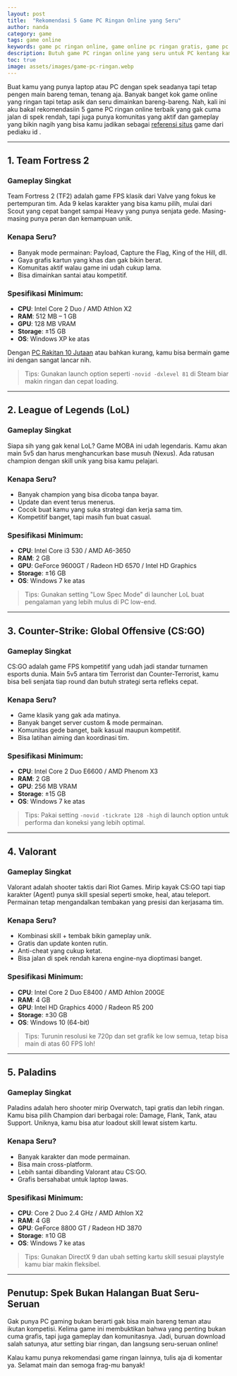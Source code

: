 ```yaml
---
layout: post
title:  "Rekomendasi 5 Game PC Ringan Online yang Seru"
author: nanda
category: game
tags: game online
keywords: game pc ringan online, game online pc ringan gratis, game pc ringan spek rendah, game pc kentang online, rekomendasi game pc ringan online, game online ringan tanpa lag, game pc ringan multiplayer, game online ringan seru, game pc ringan ukuran kecil, game pc ringan untuk laptop spek rendah
description: Butuh game PC ringan online yang seru untuk PC kentang kamu? Temukan 5 rekomendasi game online seru yang bisa dimainkan lancar di spek rendah, beserta tips dan keyword populer.
toc: true
image: assets/images/game-pc-ringan.webp
---
```


Buat kamu yang punya laptop atau PC dengan spek seadanya tapi tetap pengen main bareng teman, tenang aja. Banyak banget kok game online yang ringan tapi tetap asik dan seru dimainkan bareng-bareng. Nah, kali ini aku bakal rekomendasiin 5 game PC ringan online terbaik yang gak cuma jalan di spek rendah, tapi juga punya komunitas yang aktif dan gameplay yang bikin nagih yang bisa kamu jadikan sebagai [referensi situs](https://laptopapik.id/) game dari pediaku id .

---

## 1. **Team Fortress 2**

### Gameplay Singkat
Team Fortress 2 (TF2) adalah game FPS klasik dari Valve yang fokus ke pertempuran tim. Ada 9 kelas karakter yang bisa kamu pilih, mulai dari Scout yang cepat banget sampai Heavy yang punya senjata gede. Masing-masing punya peran dan kemampuan unik.

### Kenapa Seru?
- Banyak mode permainan: Payload, Capture the Flag, King of the Hill, dll.
- Gaya grafis kartun yang khas dan gak bikin berat.
- Komunitas aktif walau game ini udah cukup lama.
- Bisa dimainkan santai atau kompetitif.

### Spesifikasi Minimum:
- **CPU**: Intel Core 2 Duo / AMD Athlon X2
- **RAM**: 512 MB – 1 GB
- **GPU**: 128 MB VRAM
- **Storage**: ±15 GB
- **OS**: Windows XP ke atas

Dengan [PC Rakitan 10 Jutaan](https://laptopapik.id/2025/04/09/pc-rakitan-10-jutaan-performa-gahar-untuk-kerja-dan-game/) atau bahkan kurang, kamu bisa bermain game ini dengan sangat lancar nih.

> Tips: Gunakan launch option seperti `-novid -dxlevel 81` di Steam biar makin ringan dan cepat loading.

---

## 2. **League of Legends (LoL)**

### Gameplay Singkat
Siapa sih yang gak kenal LoL? Game MOBA ini udah legendaris. Kamu akan main 5v5 dan harus menghancurkan base musuh (Nexus). Ada ratusan champion dengan skill unik yang bisa kamu pelajari.

### Kenapa Seru?
- Banyak champion yang bisa dicoba tanpa bayar.
- Update dan event terus menerus.
- Cocok buat kamu yang suka strategi dan kerja sama tim.
- Kompetitif banget, tapi masih fun buat casual.

### Spesifikasi Minimum:
- **CPU**: Intel Core i3 530 / AMD A6-3650
- **RAM**: 2 GB
- **GPU**: GeForce 9600GT / Radeon HD 6570 / Intel HD Graphics
- **Storage**: ±16 GB
- **OS**: Windows 7 ke atas

> Tips: Gunakan setting "Low Spec Mode" di launcher LoL buat pengalaman yang lebih mulus di PC low-end.

---

## 3. **Counter-Strike: Global Offensive (CS:GO)**

### Gameplay Singkat
CS:GO adalah game FPS kompetitif yang udah jadi standar turnamen esports dunia. Main 5v5 antara tim Terrorist dan Counter-Terrorist, kamu bisa beli senjata tiap round dan butuh strategi serta refleks cepat.

### Kenapa Seru?
- Game klasik yang gak ada matinya.
- Banyak banget server custom & mode permainan.
- Komunitas gede banget, baik kasual maupun kompetitif.
- Bisa latihan aiming dan koordinasi tim.

### Spesifikasi Minimum:
- **CPU**: Intel Core 2 Duo E6600 / AMD Phenom X3
- **RAM**: 2 GB
- **GPU**: 256 MB VRAM
- **Storage**: ±15 GB
- **OS**: Windows 7 ke atas

> Tips: Pakai setting `-novid -tickrate 128 -high` di launch option untuk performa dan koneksi yang lebih optimal.

---

## 4. **Valorant**

### Gameplay Singkat
Valorant adalah shooter taktis dari Riot Games. Mirip kayak CS:GO tapi tiap karakter (Agent) punya skill spesial seperti smoke, heal, atau teleport. Permainan tetap mengandalkan tembakan yang presisi dan kerjasama tim.

### Kenapa Seru?
- Kombinasi skill + tembak bikin gameplay unik.
- Gratis dan update konten rutin.
- Anti-cheat yang cukup ketat.
- Bisa jalan di spek rendah karena engine-nya dioptimasi banget.

### Spesifikasi Minimum:
- **CPU**: Intel Core 2 Duo E8400 / AMD Athlon 200GE
- **RAM**: 4 GB
- **GPU**: Intel HD Graphics 4000 / Radeon R5 200
- **Storage**: ±30 GB
- **OS**: Windows 10 (64-bit)

> Tips: Turunin resolusi ke 720p dan set grafik ke low semua, tetap bisa main di atas 60 FPS loh!

---

## 5. **Paladins**

### Gameplay Singkat
Paladins adalah hero shooter mirip Overwatch, tapi gratis dan lebih ringan. Kamu bisa pilih Champion dari berbagai role: Damage, Flank, Tank, atau Support. Uniknya, kamu bisa atur loadout skill lewat sistem kartu.

### Kenapa Seru?
- Banyak karakter dan mode permainan.
- Bisa main cross-platform.
- Lebih santai dibanding Valorant atau CS:GO.
- Grafis bersahabat untuk laptop lawas.

### Spesifikasi Minimum:
- **CPU**: Core 2 Duo 2.4 GHz / AMD Athlon X2
- **RAM**: 4 GB
- **GPU**: GeForce 8800 GT / Radeon HD 3870
- **Storage**: ±10 GB
- **OS**: Windows 7 ke atas

> Tips: Gunakan DirectX 9 dan ubah setting kartu skill sesuai playstyle kamu biar makin fleksibel.

---

## Penutup: Spek Bukan Halangan Buat Seru-Seruan

Gak punya PC gaming bukan berarti gak bisa main bareng teman atau ikutan kompetisi. Kelima game ini membuktikan bahwa yang penting bukan cuma grafis, tapi juga gameplay dan komunitasnya. Jadi, buruan download salah satunya, atur setting biar ringan, dan langsung seru-seruan online!

Kalau kamu punya rekomendasi game ringan lainnya, tulis aja di komentar ya. Selamat main dan semoga frag-mu banyak!
